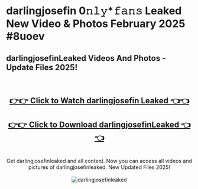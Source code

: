 # darlingjosefin 0𝚗𝚕𝚢*𝚏𝚊𝚗𝚜 Leaked New Video & Photos February 2025 #8uoev

<h2>darlingjosefinLeaked Videos And Photos - Update Files 2025!</h2>
<br>
<div align="center">
<h2><a href="https://mediaupload.pro?title=darlingjosefin&ref=11F" rel="nofollow">👉👉 Click to Watch darlingjosefin Leaked 👈👈</a></h2>
<h2><a href="https://mediaupload.pro?title=darlingjosefin&ref=11F" rel="nofollow">👉👉 Click to Download darlingjosefinLeaked 👈👈</a></h2>
<br>
Get darlingjosefinleaked and all content. Now you can access all videos and pictures of darlingjosefinleaked. New Updated Files 2025!
<br>
<br>
<a href="https://mediaupload.pro?title=darlingjosefin&ref=11F" rel="nofollow" data-target="animated-image.originalLink"><img src="https://i.ibb.co/Gkj2r4b/banner.png" alt="darlingjosefinleaked" style="max-width: 100%; display: inline-block;" data-target="animated-image.originalImage"></a>
</div>
<br>

